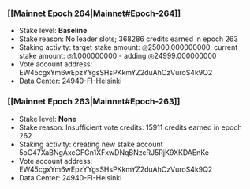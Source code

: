 ### [[Mainnet Epoch 264|Mainnet#Epoch-264]]
* Stake level: **Baseline**
* Stake reason: No leader slots; 368286 credits earned in epoch 263
* Staking activity: target stake amount: ◎25000.000000000, current stake amount: ◎1.000000000 - adding ◎24999.000000000
* Vote account address: EW45cgxYm6wEpzYYgsSHsPKkmYZ2duAhCzVuroS4k9Q2
* Data Center: 24940-FI-Helsinki
### [[Mainnet Epoch 263|Mainnet#Epoch-263]]
* Stake level: **None**
* Stake reason: Insufficient vote credits: 15911 credits earned in epoch 262
* Staking activity: creating new stake account 5oC47XaBNgAxcGFGn1XFxwDNqBNzcRJ5RjK9XKDAEnKe
* Vote account address: EW45cgxYm6wEpzYYgsSHsPKkmYZ2duAhCzVuroS4k9Q2
* Data Center: 24940-FI-Helsinki